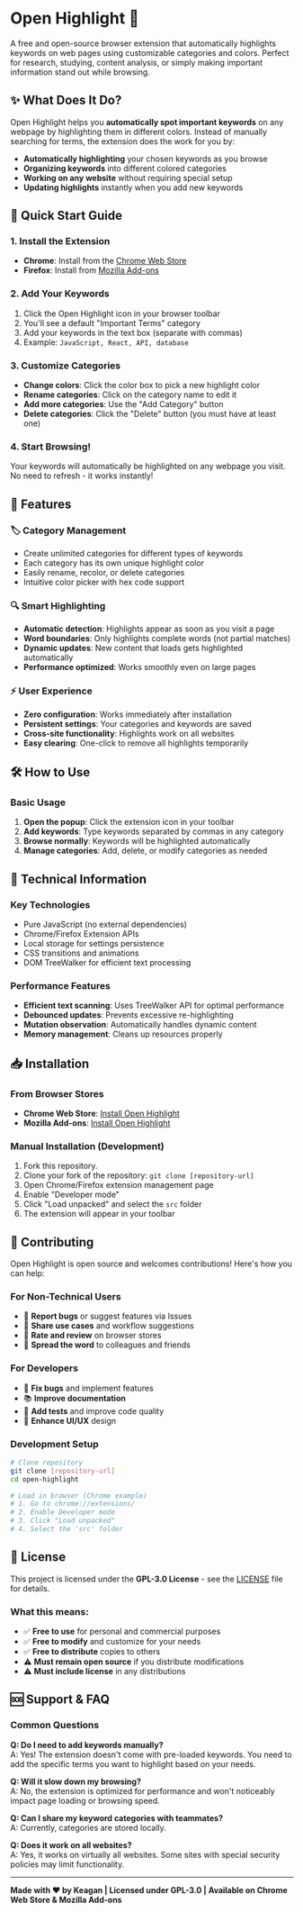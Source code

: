 # Open Highlight 🎨

A free and open-source browser extension that automatically highlights keywords on web pages using customizable categories and colors. Perfect for research, studying, content analysis, or simply making important information stand out while browsing.

## ✨ What Does It Do?

Open Highlight helps you **automatically spot important keywords** on any webpage by highlighting them in different colors. Instead of manually searching for terms, the extension does the work for you by:

- **Automatically highlighting** your chosen keywords as you browse
- **Organizing keywords** into different colored categories 
- **Working on any website** without requiring special setup
- **Updating highlights** instantly when you add new keywords

## 🚀 Quick Start Guide

### 1. Install the Extension
- **Chrome**: Install from the [Chrome Web Store](https://chromewebstore.google.com/detail/ogdfilacpmeadajkhlfofcghafiepgpl)
- **Firefox**: Install from [Mozilla Add-ons](https://addons.mozilla.org/en-US/firefox/addon/open-highlight/)

### 2. Add Your Keywords
1. Click the Open Highlight icon in your browser toolbar
2. You'll see a default "Important Terms" category
3. Add your keywords in the text box (separate with commas)
4. Example: `JavaScript, React, API, database`

### 3. Customize Categories
- **Change colors**: Click the color box to pick a new highlight color
- **Rename categories**: Click on the category name to edit it
- **Add more categories**: Use the "Add Category" button
- **Delete categories**: Click the "Delete" button (you must have at least one)

### 4. Start Browsing!
Your keywords will automatically be highlighted on any webpage you visit. No need to refresh - it works instantly!

## 🎯 Features

### 🏷️ **Category Management**
- Create unlimited categories for different types of keywords
- Each category has its own unique highlight color
- Easily rename, recolor, or delete categories
- Intuitive color picker with hex code support

### 🔍 **Smart Highlighting**
- **Automatic detection**: Highlights appear as soon as you visit a page
- **Word boundaries**: Only highlights complete words (not partial matches)
- **Dynamic updates**: New content that loads gets highlighted automatically
- **Performance optimized**: Works smoothly even on large pages

### ⚡ **User Experience**
- **Zero configuration**: Works immediately after installation
- **Persistent settings**: Your categories and keywords are saved
- **Cross-site functionality**: Highlights work on all websites
- **Easy clearing**: One-click to remove all highlights temporarily

## 🛠️ How to Use

### Basic Usage
1. **Open the popup**: Click the extension icon in your toolbar
2. **Add keywords**: Type keywords separated by commas in any category
3. **Browse normally**: Keywords will be highlighted automatically
4. **Manage categories**: Add, delete, or modify categories as needed

## 🔧 Technical Information

### Key Technologies
- Pure JavaScript (no external dependencies)
- Chrome/Firefox Extension APIs
- Local storage for settings persistence
- CSS transitions and animations
- DOM TreeWalker for efficient text processing

### Performance Features
- **Efficient text scanning**: Uses TreeWalker API for optimal performance
- **Debounced updates**: Prevents excessive re-highlighting
- **Mutation observation**: Automatically handles dynamic content
- **Memory management**: Cleans up resources properly

## 📥 Installation

### From Browser Stores
- **Chrome Web Store**: [Install Open Highlight](https://chromewebstore.google.com/detail/ogdfilacpmeadajkhlfofcghafiepgpl)
- **Mozilla Add-ons**: [Install Open Highlight](https://addons.mozilla.org/en-US/firefox/addon/open-highlight/)

### Manual Installation (Development)
1. Fork this repository. 
2. Clone your fork of the repository: `git clone [repository-url]`
3. Open Chrome/Firefox extension management page
4. Enable "Developer mode"
5. Click "Load unpacked" and select the `src` folder
6. The extension will appear in your toolbar

## 🤝 Contributing

Open Highlight is open source and welcomes contributions! Here's how you can help:

### For Non-Technical Users
- 🐛 **Report bugs** or suggest features via Issues
- 📝 **Share use cases** and workflow suggestions  
- 🌟 **Rate and review** on browser stores
- 📢 **Spread the word** to colleagues and friends

### For Developers  
- 🔧 **Fix bugs** and implement features
- 📚 **Improve documentation** 
- 🧪 **Add tests** and improve code quality
- 🎨 **Enhance UI/UX** design

### Development Setup
```bash
# Clone repository
git clone [repository-url]
cd open-highlight

# Load in browser (Chrome example)
# 1. Go to chrome://extensions/
# 2. Enable Developer mode  
# 3. Click "Load unpacked"
# 4. Select the 'src' folder
```

## 📄 License

This project is licensed under the **GPL-3.0 License** - see the [LICENSE](LICENSE) file for details.

### What this means:
- ✅ **Free to use** for personal and commercial purposes
- ✅ **Free to modify** and customize for your needs
- ✅ **Free to distribute** copies to others
- ⚠️ **Must remain open source** if you distribute modifications
- ⚠️ **Must include license** in any distributions

## 🆘 Support & FAQ

### Common Questions

**Q: Do I need to add keywords manually?**  
A: Yes! The extension doesn't come with pre-loaded keywords. You need to add the specific terms you want to highlight based on your needs.

**Q: Will it slow down my browsing?**  
A: No, the extension is optimized for performance and won't noticeably impact page loading or browsing speed.

**Q: Can I share my keyword categories with teammates?**  
A: Currently, categories are stored locally.

**Q: Does it work on all websites?**  
A: Yes, it works on virtually all websites. Some sites with special security policies may limit functionality.

---

**Made with ❤️ by Keagan | Licensed under GPL-3.0 | Available on Chrome Web Store & Mozilla Add-ons**
